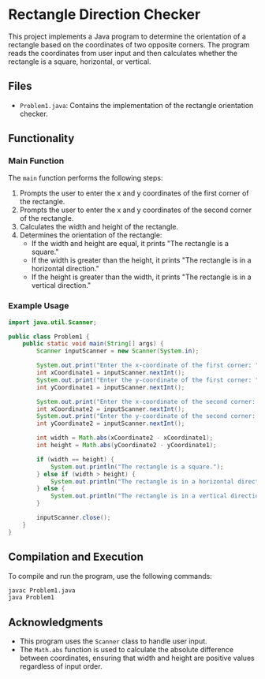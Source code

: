 # Rectangle Direction Checker

This project implements a Java program to determine the orientation of a rectangle based on the coordinates of two opposite corners. The program reads the coordinates from user input and then calculates whether the rectangle is a square, horizontal, or vertical.

## Files

- `Problem1.java`: Contains the implementation of the rectangle orientation checker.

## Functionality

### Main Function

The `main` function performs the following steps:

1. Prompts the user to enter the x and y coordinates of the first corner of the rectangle.
2. Prompts the user to enter the x and y coordinates of the second corner of the rectangle.
3. Calculates the width and height of the rectangle.
4. Determines the orientation of the rectangle:
   - If the width and height are equal, it prints "The rectangle is a square."
   - If the width is greater than the height, it prints "The rectangle is in a horizontal direction."
   - If the height is greater than the width, it prints "The rectangle is in a vertical direction."

### Example Usage

```java
import java.util.Scanner;

public class Problem1 {
    public static void main(String[] args) {
        Scanner inputScanner = new Scanner(System.in);

        System.out.print("Enter the x-coordinate of the first corner: ");
        int xCoordinate1 = inputScanner.nextInt();
        System.out.print("Enter the y-coordinate of the first corner: ");
        int yCoordinate1 = inputScanner.nextInt();

        System.out.print("Enter the x-coordinate of the second corner: ");
        int xCoordinate2 = inputScanner.nextInt();
        System.out.print("Enter the y-coordinate of the second corner: ");
        int yCoordinate2 = inputScanner.nextInt();

        int width = Math.abs(xCoordinate2 - xCoordinate1);
        int height = Math.abs(yCoordinate2 - yCoordinate1);

        if (width == height) {
            System.out.println("The rectangle is a square.");
        } else if (width > height) {
            System.out.println("The rectangle is in a horizontal direction.");
        } else {
            System.out.println("The rectangle is in a vertical direction.");
        }

        inputScanner.close();
    }
}
```

## Compilation and Execution

To compile and run the program, use the following commands:

```sh
javac Problem1.java
java Problem1
```

## Acknowledgments

- This program uses the `Scanner` class to handle user input.
- The `Math.abs` function is used to calculate the absolute difference between coordinates, ensuring that width and height are positive values regardless of input order.